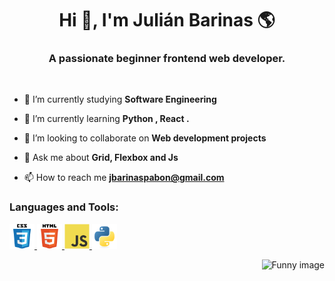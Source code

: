 <h1 align="center">Hi 👋, I'm Julián Barinas 🌎</h1>
<h3 align="center">A passionate beginner frontend web developer.</h3>
<br>

- 🔭 I’m currently studying **Software Engineering**

- 🌱 I’m currently learning **Python , React .**

- 👯 I’m looking to collaborate on **Web development projects**

- 💬 Ask me about **Grid, Flexbox and Js**

- 📫 How to reach me **jbarinaspabon@gmail.com**

<h3 align="left">Languages and Tools:<br></h3>
<p align="left"> <a href="https://www.w3schools.com/css/" target="_blank" rel="noreferrer"> <img src="https://raw.githubusercontent.com/devicons/devicon/master/icons/css3/css3-original-wordmark.svg" alt="css3" width="40" height="40"/> </a> <a href="https://www.w3.org/html/" target="_blank" rel="noreferrer"> <img src="https://raw.githubusercontent.com/devicons/devicon/master/icons/html5/html5-original-wordmark.svg" alt="html5" width="40" height="40"/> </a> <a href="https://developer.mozilla.org/en-US/docs/Web/JavaScript" target="_blank" rel="noreferrer"> <img src="https://raw.githubusercontent.com/devicons/devicon/master/icons/javascript/javascript-original.svg" alt="javascript" width="40" height="40"/> </a> <a href="https://www.python.org" target="_blank" rel="noreferrer"> <img src="https://raw.githubusercontent.com/devicons/devicon/master/icons/python/python-original.svg" alt="python" width="40" height="40"/> </a> </p>

<img align="right" src="https://raw.githubusercontent.com/abhisheknaiidu/abhisheknaiidu/master/code.gif" alt="Funny image">
